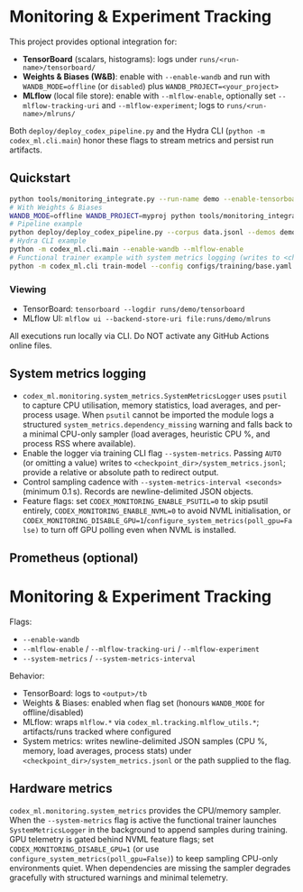 # Monitoring & Experiment Tracking

This project provides optional integration for:

- **TensorBoard** (scalars, histograms): logs under `runs/<run-name>/tensorboard/`
- **Weights & Biases (W&B)**: enable with `--enable-wandb` and run with `WANDB_MODE=offline` (or `disabled`) plus `WANDB_PROJECT=<your_project>`
- **MLflow** (local file store): enable with `--mlflow-enable`, optionally set `--mlflow-tracking-uri` and `--mlflow-experiment`; logs to `runs/<run-name>/mlruns/`

Both `deploy/deploy_codex_pipeline.py` and the Hydra CLI (`python -m codex_ml.cli.main`) honor these flags to stream metrics and persist run artifacts.

## Quickstart

```bash
python tools/monitoring_integrate.py --run-name demo --enable-tensorboard --enable-mlflow
# With Weights & Biases
WANDB_MODE=offline WANDB_PROJECT=myproj python tools/monitoring_integrate.py --run-name demo --enable-tensorboard --enable-wandb
# Pipeline example
python deploy/deploy_codex_pipeline.py --corpus data.jsonl --demos demos.jsonl --prefs prefs.jsonl --output-dir out --enable-wandb --mlflow-enable
# Hydra CLI example
python -m codex_ml.cli.main --enable-wandb --mlflow-enable
# Functional trainer example with system metrics logging (writes to <checkpoint_dir>/system_metrics.jsonl)
python -m codex_ml.cli train-model --config configs/training/base.yaml --system-metrics AUTO --system-metrics-interval 15
```

### Viewing

- TensorBoard: `tensorboard --logdir runs/demo/tensorboard`
- MLflow UI: `mlflow ui --backend-store-uri file:runs/demo/mlruns`

All executions run locally via CLI. Do NOT activate any GitHub Actions online files.

## System metrics logging

- `codex_ml.monitoring.system_metrics.SystemMetricsLogger` uses `psutil` to capture CPU utilisation, memory statistics, load averages, and per-process usage. When `psutil` cannot be imported the module logs a structured `system_metrics.dependency_missing` warning and falls back to a minimal CPU-only sampler (load averages, heuristic CPU %, and process RSS where available).
- Enable the logger via training CLI flag `--system-metrics`. Passing `AUTO` (or omitting a value) writes to `<checkpoint_dir>/system_metrics.jsonl`; provide a relative or absolute path to redirect output.
- Control sampling cadence with `--system-metrics-interval <seconds>` (minimum 0.1 s). Records are newline-delimited JSON objects.
- Feature flags: set `CODEX_MONITORING_ENABLE_PSUTIL=0` to skip psutil entirely, `CODEX_MONITORING_ENABLE_NVML=0` to avoid NVML initialisation, or `CODEX_MONITORING_DISABLE_GPU=1`/`configure_system_metrics(poll_gpu=False)` to turn off GPU polling even when NVML is installed.

## Prometheus (optional)

<!-- SENTINEL -->

<!-- BEGIN: CODEX_MONITORING_DOC -->

# Monitoring & Experiment Tracking

Flags:

- `--enable-wandb`
- `--mlflow-enable` / `--mlflow-tracking-uri` / `--mlflow-experiment`
- `--system-metrics` / `--system-metrics-interval`

Behavior:

- TensorBoard: logs to `<output>/tb`
- Weights & Biases: enabled when flag set (honours `WANDB_MODE` for offline/disabled)
- MLflow: wraps `mlflow.*` via `codex_ml.tracking.mlflow_utils.*`; artifacts/runs tracked where configured
- System metrics: writes newline-delimited JSON samples (CPU %, memory, load averages, process stats) under `<checkpoint_dir>/system_metrics.jsonl` or the path supplied to the flag.

## Hardware metrics

`codex_ml.monitoring.system_metrics` provides the CPU/memory sampler. When the `--system-metrics`
flag is active the functional trainer launches `SystemMetricsLogger` in the background to
append samples during training. GPU telemetry is gated behind NVML feature flags; set
`CODEX_MONITORING_DISABLE_GPU=1` (or use `configure_system_metrics(poll_gpu=False)`) to keep
sampling CPU-only environments quiet. When dependencies are missing the sampler degrades
gracefully with structured warnings and minimal telemetry.
